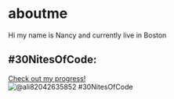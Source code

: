 # aboutme
Hi my name is Nancy and currently live in Boston

## #30NitesOfCode:
  [Check out my progress!](https://www.codedex.io/@ali82042635852/30-nites-of-code)  
  ![@ali82042635852 #30NitesOfCode](https://www.codedex.io/api/petStatus?user=ali82042635852)
